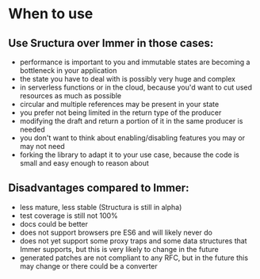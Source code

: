 # When to use

## Use Sructura over Immer in those cases:
- performance is important to you and immutable states are becoming a bottleneck in your application
- the state you have to deal with is possibly very huge and complex
- in serverless functions or in the cloud, because you'd want to cut used resources as much as possible
- circular and multiple references may be present in your state
- you prefer not being limited in the return type of the producer
- modifying the draft and return a portion of it in the same producer is needed
- you don't want to think about enabling/disabling features you may or may not need
- forking the library to adapt it to your use case, because the code is small and easy enough to reason about

## Disadvantages compared to Immer:
- less mature, less stable (Structura is still in alpha)
- test coverage is still not 100%
- docs could be better
- does not support browsers pre ES6 and will likely never do
- does not yet support some proxy traps and some data structures that Immer supports, but this is very likely to change in the future
- generated patches are not compliant to any RFC, but in the future this may change or there could be a converter
